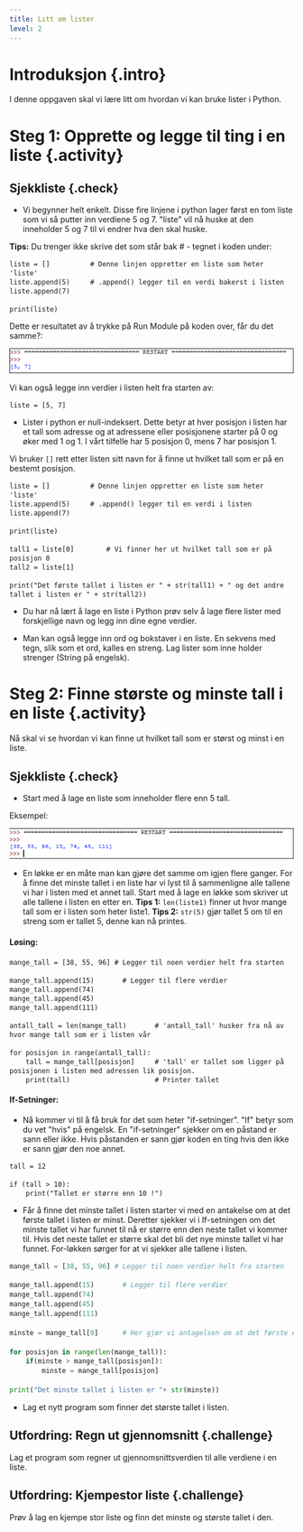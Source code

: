 ```yaml
---
title: Litt om lister
level: 2
---
```


# Introduksjon {.intro}

I denne oppgaven skal vi lære litt om hvordan vi kan bruke lister i Python.


# Steg 1: Opprette og legge til ting i en liste {.activity}
## Sjekkliste {.check}
+ Vi begynner helt enkelt. Disse fire linjene i python lager først en tom liste som vi så putter inn verdiene 5 og 7. "liste" vil nå huske at den inneholder 5 og 7 til vi endrer hva den skal huske.


**Tips:** Du trenger ikke skrive det som står bak # - tegnet i koden under:
```python3	
liste = []			# Denne linjen oppretter en liste som heter 'liste'
liste.append(5)		# .append() legger til en verdi bakerst i listen
liste.append(7)

print(liste)
```
Dette er resultatet av å trykke på Run Module på koden over, får du det samme?:

![](steg1.png)

Vi kan også legge inn verdier i listen helt fra starten av:
```python3
liste = [5, 7]
```

+ Lister i python er null-indeksert. Dette betyr at hver posisjon i listen har et tall som adresse og at adressene eller posisjonene starter på 0 og øker med 1 og 1. I vårt tilfelle har 5 posisjon 0, mens 7 har posisjon 1.

Vi bruker `[]` rett etter listen sitt navn for å finne ut hvilket tall som er på en bestemt posisjon.

```python3	
liste = []	        # Denne linjen oppretter en liste som heter 'liste'
liste.append(5)		# .append() legger til en verdi i listen
liste.append(7)

print(liste)

tall1 = liste[0]        # Vi finner her ut hvilket tall som er på posisjon 0
tall2 = liste[1]

print("Det første tallet i listen er " + str(tall1) + " og det andre tallet i listen er " + str(tall2))
```

+ Du har nå lært å lage en liste i Python prøv selv å lage flere lister med forskjellige navn og legg inn dine egne verdier.

+ Man kan også legge inn ord og bokstaver i en liste. En sekvens med tegn, slik som et ord, kalles en streng. Lag lister som inne holder strenger (String på engelsk).


# Steg 2: Finne største og minste tall i en liste {.activity}

Nå skal vi se hvordan vi kan finne ut hvilket tall som er størst og minst i en liste.

## Sjekkliste {.check}

+ Start med å lage en liste som inneholder flere enn 5 tall.

Eksempel:

![](steg2.png)

+ En løkke er en måte man kan gjøre det samme om igjen flere ganger. For å finne det minste tallet i en liste har vi lyst til å sammenligne alle tallene vi har i listen med et annet tall. 
Start med å lage en løkke som skriver ut alle tallene i listen en etter en. 
**Tips 1:** `len(liste1)` finner ut hvor mange tall som er i listen som heter liste1. 
**Tips 2:** `str(5)` gjør tallet 5 om til en streng som er tallet 5, denne kan nå printes.

#### Løsing:

```python3
mange_tall = [38, 55, 96] # Legger til noen verdier helt fra starten

mange_tall.append(15)		# Legger til flere verdier
mange_tall.append(74)
mange_tall.append(45)
mange_tall.append(111)

antall_tall = len(mange_tall) 		# 'antall_tall' husker fra nå av hvor mange tall som er i listen vår

for posisjon in range(antall_tall):
    tall = mange_tall[posisjon]		# 'tall' er tallet som ligger på posisjonen i listen med adressen lik posisjon. 
    print(tall)						# Printer tallet
```


#### If-Setninger:

+ Nå kommer vi til å få bruk for det som heter "if-setninger". "If" betyr som du vet "hvis" på engelsk. En "if-setninger" sjekker om en påstand er sann eller ikke. Hvis påstanden er  sann gjør koden en ting hvis den ikke er sann gjør den noe annet.

```python3
tall = 12

if (tall > 10):
	print("Tallet er større enn 10 !")
```

+ Får å finne det minste tallet i listen starter vi med en antakelse om at det første tallet i listen er minst. Deretter sjekker vi i If-setningen om det minste tallet vi har funnet til nå er større enn den neste tallet vi kommer til. Hvis det neste tallet er større skal det bli det nye minste tallet vi har funnet. For-løkken sørger for at vi sjekker alle tallene i listen.

```python
mange_tall = [38, 55, 96] # Legger til noen verdier helt fra starten

mange_tall.append(15)		# Legger til flere verdier
mange_tall.append(74)
mange_tall.append(45)
mange_tall.append(111)

minste = mange_tall[0] 		# Her gjør vi antagelsen om at det første er det minste

for posisjon in range(len(mange_tall)):
    if(minste > mange_tall[posisjon]):
        minste = mange_tall[posisjon]

print("Det minste tallet i listen er "+ str(minste))
```

+ Lag et nytt program som finner det største tallet i listen.

## Utfordring: Regn ut gjennomsnitt {.challenge}
Lag et program som regner ut gjennomsnittsverdien til alle verdiene i en liste.

## Utfordring: Kjempestor liste {.challenge}
Prøv å lag en kjempe stor liste og finn det minste og største tallet i den. 